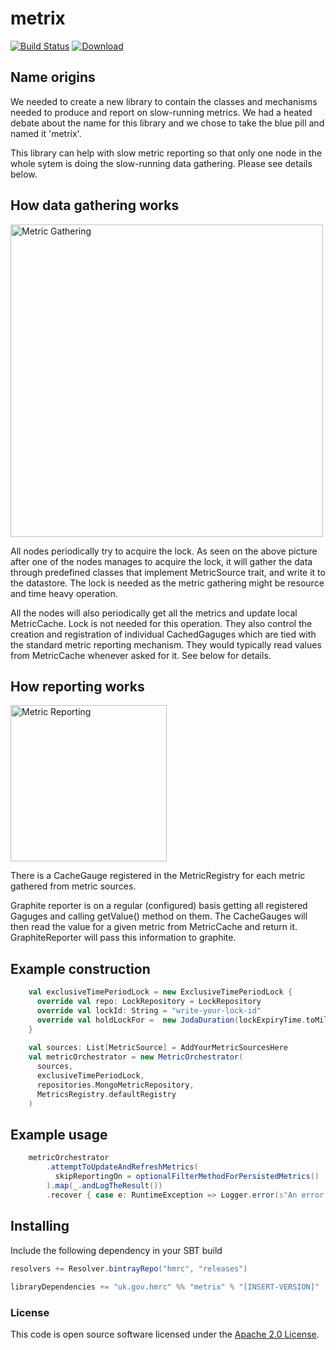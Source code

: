
# metrix

[![Build Status](https://travis-ci.org/hmrc/metrix.svg?branch=master)](https://travis-ci.org/hmrc/metrix) [ ![Download](https://api.bintray.com/packages/hmrc/releases/metrix/images/download.svg) ](https://bintray.com/hmrc/releases/metrix/_latestVersion)

## Name origins
We needed to create a new library to contain the classes and mechanisms needed to produce and report on slow-running metrics.
We had a heated debate about the name for this library and we chose to take the blue pill and named it 'metrix'.

This library can help with slow metric reporting so that only one node in the whole sytem is doing the slow-running data gathering. Please see details below.

## How data gathering works
<img src="https://github.com/hmrc/metrix/blob/master/diagrams/metrixDataGathering.png" width="500" alt="Metric Gathering">

All nodes periodically try to acquire the lock. As seen on the above picture after one of the nodes manages to acquire the lock, it will gather the data through predefined classes that implement MetricSource trait, and write it to the datastore. The lock is needed as the metric gathering might be resource and time heavy operation.

All the nodes will also periodically get all the metrics and update local MetricCache. Lock is not needed for this operation. They also control the creation and registration of individual CachedGaguges which are tied with the standard metric reporting mechanism. They would typically read values from MetricCache whenever asked for it. See below for details.

## How reporting works

<img src="https://github.com/hmrc/metrix/blob/master/diagrams/metricReportingMechanism.png" width="250" alt="Metric Reporting">

There is a CacheGauge registered in the MetricRegistry for each metric gathered from metric sources.

Graphite reporter is on a regular (configured) basis getting all registered Gaguges and calling getValue() method on them.
The CacheGauges will then read the value for a given metric from MetricCache and return it. GraphiteReporter will pass this information to graphite.


## Example construction
``` scala
    val exclusiveTimePeriodLock = new ExclusiveTimePeriodLock {
      override val repo: LockRepository = LockRepository
      override val lockId: String = "write-your-lock-id"
      override val holdLockFor =  new JodaDuration(lockExpiryTime.toMillis)
    }
    
    val sources: List[MetricSource] = AddYourMetricSourcesHere
    val metricOrchestrator = new MetricOrchestrator(
      sources,
      exclusiveTimePeriodLock,
      repositories.MongoMetricRepository,
      MetricsRegistry.defaultRegistry
    )
```
## Example usage    
``` scala
    metricOrchestrator
        .attemptToUpdateAndRefreshMetrics(
          skipReportingOn = optionalFilterMethodForPersistedMetrics()
        ).map(_.andLogTheResult())
        .recover { case e: RuntimeException => Logger.error(s"An error occurred processing metrics: ${e.getMessage}", e) }
```        
        
## Installing
 
Include the following dependency in your SBT build
 
``` scala
resolvers += Resolver.bintrayRepo("hmrc", "releases")
 
libraryDependencies += "uk.gov.hmrc" %% "metrix" % "[INSERT-VERSION]" 
```

### License

This code is open source software licensed under the [Apache 2.0 License]("http://www.apache.org/licenses/LICENSE-2.0.html").
    
